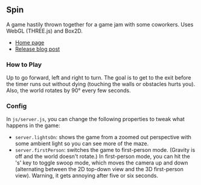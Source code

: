 ## Spin

A game hastily thrown together for a game jam with some coworkers. Uses WebGL (THREE.js) and Box2D.

* [Home page](http://bencrowder.net/coding/spin)
* [Release blog post](http://bencrowder.net/blog/2013/02/spin)

### How to Play

Up to go forward, left and right to turn. The goal is to get to the exit before the timer runs out without dying (touching the walls or obstacles hurts you). Also, the world rotates by 90° every few seconds.

### Config

In `js/server.js`, you can change the following properties to tweak what happens in the game:

* `server.lightsOn`: shows the game from a zoomed out perspective with some ambient light so you can see more of the maze.
* `server.firstPerson`: switches the game to first-person mode. (Gravity is off and the world doesn't rotate.) In first-person mode, you can hit the 's' key to toggle swoop mode, which moves the camera up and down (alternating between the 2D top-down view and the 3D first-person view). Warning, it gets annoying after five or six seconds.
